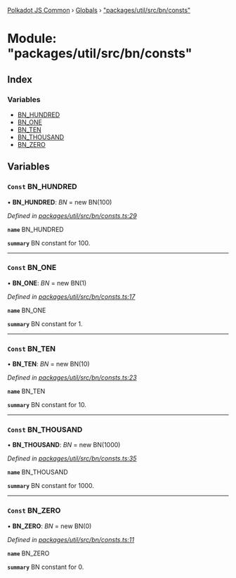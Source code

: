 [Polkadot JS Common](../README.md) › [Globals](../globals.md) › ["packages/util/src/bn/consts"](_packages_util_src_bn_consts_.md)

# Module: "packages/util/src/bn/consts"

## Index

### Variables

* [BN_HUNDRED](_packages_util_src_bn_consts_.md#const-bn_hundred)
* [BN_ONE](_packages_util_src_bn_consts_.md#const-bn_one)
* [BN_TEN](_packages_util_src_bn_consts_.md#const-bn_ten)
* [BN_THOUSAND](_packages_util_src_bn_consts_.md#const-bn_thousand)
* [BN_ZERO](_packages_util_src_bn_consts_.md#const-bn_zero)

## Variables

### `Const` BN_HUNDRED

• **BN_HUNDRED**: *BN* = new BN(100)

*Defined in [packages/util/src/bn/consts.ts:29](https://github.com/polkadot-js/common/blob/db61ea30/packages/util/src/bn/consts.ts#L29)*

**`name`** BN_HUNDRED

**`summary`** BN constant for 100.

___

### `Const` BN_ONE

• **BN_ONE**: *BN* = new BN(1)

*Defined in [packages/util/src/bn/consts.ts:17](https://github.com/polkadot-js/common/blob/db61ea30/packages/util/src/bn/consts.ts#L17)*

**`name`** BN_ONE

**`summary`** BN constant for 1.

___

### `Const` BN_TEN

• **BN_TEN**: *BN* = new BN(10)

*Defined in [packages/util/src/bn/consts.ts:23](https://github.com/polkadot-js/common/blob/db61ea30/packages/util/src/bn/consts.ts#L23)*

**`name`** BN_TEN

**`summary`** BN constant for 10.

___

### `Const` BN_THOUSAND

• **BN_THOUSAND**: *BN* = new BN(1000)

*Defined in [packages/util/src/bn/consts.ts:35](https://github.com/polkadot-js/common/blob/db61ea30/packages/util/src/bn/consts.ts#L35)*

**`name`** BN_THOUSAND

**`summary`** BN constant for 1000.

___

### `Const` BN_ZERO

• **BN_ZERO**: *BN* = new BN(0)

*Defined in [packages/util/src/bn/consts.ts:11](https://github.com/polkadot-js/common/blob/db61ea30/packages/util/src/bn/consts.ts#L11)*

**`name`** BN_ZERO

**`summary`** BN constant for 0.
